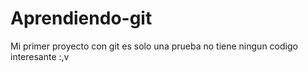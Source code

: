 # Aprendiendo-git
Mi primer proyecto con git es solo una prueba no tiene ningun codigo interesante :,v
